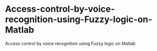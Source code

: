 # Access-control-by-voice-recognition-using-Fuzzy-logic-on-Matlab
Access control by voice recognition using Fuzzy logic on Matlab
